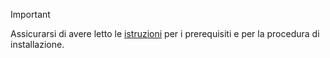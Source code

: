 > [!IMPORTANT]
> Assicurarsi di avere letto le [istruzioni](../dotnet-sdk-azure-sample-readme.md) per i prerequisiti e per la procedura di installazione.